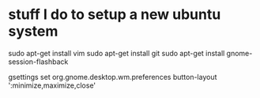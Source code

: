 # stuff I do to setup a new ubuntu system
sudo apt-get install vim
sudo apt-get install git
sudo apt-get install gnome-session-flashback


gsettings set org.gnome.desktop.wm.preferences button-layout ':minimize,maximize,close'
